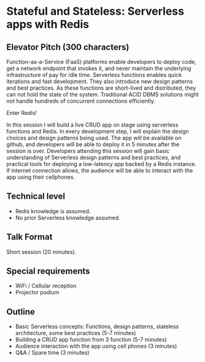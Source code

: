 # Stateful and Stateless: Serverless apps with Redis

## Elevator Pitch (300 characters)
Function-as-a-Service (FaaS) platforms enable developers to deploy code, get a network endpoint that invokes it, and never maintain the underlying infrastructure of pay for idle time. Serverless functions enables quick iterations and fast development. They also introduce new design patterns and best practices. As these functions are short-lived and distributed, they can not hold the state of the system. Traditional ACID DBMS solutions might not handle hundreds of concurrent connections efficiently.

Enter Redis!

In this session I will build a live CRUD app on stage using serverless functions and Redis. In every development step, I will explain the design choices and design patterns being used. The app will be available on github, and developers will be able to deploy it in 5 minutes after the session is over. Developers attending this session will gain basic understanding of Serverless design patterns and best practices, and practical tools for deploying a low-latency app backed by a Redis instance.
If internet connection allows, the audience will be able to interact with the app using their cellphones.

## Technical level
* Redis knowledge is assumed.
* No prior Serverless knowledge assumed.

## Talk Format
Short session (20 minutes).

## Special requirements
* WiFi / Cellular reception
* Projector podium

## Outline
* Basic Serverless concepts: Functions, design patterns, stateless architecture, some best practices (5-7 minutes)
* Building a CRUD app function from 3 function (5-7 minutes)
* Audience interaction with the app using cell phones (3 minutes)
* Q&A / Spare time (3 minutes)